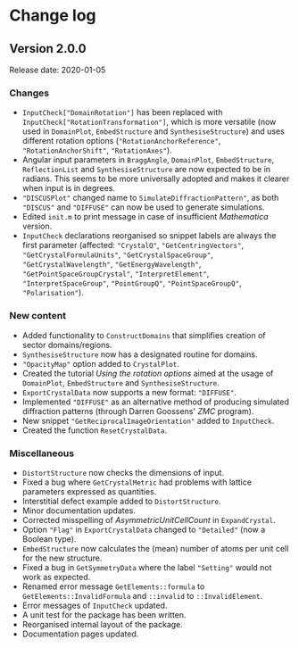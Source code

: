 # Change log

## Version 2.0.0

Release date: 2020-01-05

### Changes

- `InputCheck["DomainRotation"]` has been replaced with `InputCheck["RotationTransformation"]`, which is more versatile (now used in `DomainPlot`, `EmbedStructure` and `SynthesiseStructure`) and uses different rotation options (`"RotationAnchorReference"`, `"RotationAnchorShift"`, `"RotationAxes"`).
- Angular input parameters in `BraggAngle`, `DomainPlot`, `EmbedStructure`, `ReflectionList` and `SynthesiseStructure` are now expected to be in radians. This seems to be more universally adopted and makes it clearer when input is in degrees.
- `"DISCUSPlot"` changed name to `SimulateDiffractionPattern"`, as both `"DISCUS"` and `"DIFFUSE"` can now be used to generate simulations.
- Edited `init.m` to print message in case of insufficient *Mathematica* version.
- `InputCheck` declarations reorganised so snippet labels are always the first parameter (affected: `"CrystalQ"`, `"GetCentringVectors"`, `"GetCrystalFormulaUnits"`, `"GetCrystalSpaceGroup"`, `"GetCrystalWavelength"`, `"GetEnergyWavelength"`, `"GetPointSpaceGroupCrystal"`, `"InterpretElement"`, `"InterpretSpaceGroup"`, `"PointGroupQ"`, `"PointSpaceGroupQ"`, `"Polarisation"`).

### New content

- Added functionality to `ConstructDomains` that simplifies creation of sector domains/regions.
- `SynthesiseStructure` now has a designated routine for domains.
- `"OpacityMap"` option added to `CrystalPlot`.
- Created the tutorial *Using the rotation options* aimed at the usage of `DomainPlot`, `EmbedStructure` and `SynthesiseStructure`.
- `ExportCrystalData` now supports a new format: `"DIFFUSE"`.
- Implemented `"DIFFUSE"` as an alternative method of producing simulated diffraction patterns (through Darren Goossens' *ZMC* program).
- New snippet `"GetReciprocalImageOrientation"` added to `InputCheck`.
- Created the function `ResetCrystalData`.

### Miscellaneous

- `DistortStructure` now checks the dimensions of input.
- Fixed a bug where `GetCrystalMetric` had problems with lattice parameters expressed as quantities.
- Interstitial defect example added to `DistortStructure`.
- Minor documentation updates.
- Corrected misspelling of *AsymmetricUnitCellCount* in `ExpandCrystal`.
- Option `"Flag"` in `ExportCrystalData` changed to `"Detailed"` (now a Boolean type).
- `EmbedStructure` now calculates the (mean) number of atoms per unit cell for the new structure.
- Fixed a bug in `GetSymmetryData` where the label `"Setting"` would not work as expected.
- Renamed error message `GetElements::formula` to `GetElements::InvalidFormula` and `::invalid` to `::InvalidElement`.
- Error messages of `InputCheck` updated.
- A unit test for the package has been written.
- Reorganised internal layout of the package.
- Documentation pages updated.
